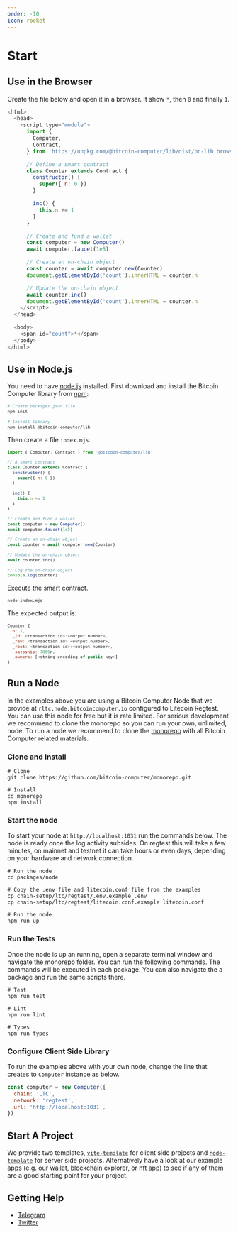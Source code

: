 ```yaml
---
order: -10
icon: rocket
---
```


# Start

## Use in the Browser

Create the file below and open it in a browser. It show `*`, then `0` and finally `1`.

```js index.html
<html>
  <head>
    <script type="module">
      import {
        Computer,
        Contract,
      } from 'https://unpkg.com/@bitcoin-computer/lib/dist/bc-lib.browser.min.mjs'

      // Define a smart contract
      class Counter extends Contract {
        constructor() {
          super({ n: 0 })
        }

        inc() {
          this.n += 1
        }
      }

      // Create and fund a wallet
      const computer = new Computer()
      await computer.faucet(1e5)

      // Create an on-chain object
      const counter = await computer.new(Counter)
      document.getElementById('count').innerHTML = counter.n

      // Update the on-chain object
      await counter.inc()
      document.getElementById('count').innerHTML = counter.n
    </script>
  </head>

  <body>
    <span id="count">*</span>
  </body>
</html>
```

## Use in Node.js

You need to have [node.js](https://nodejs.org/en/) installed. First download and install the Bitcoin Computer library from [npm](https://docs.npmjs.com/downloading-and-installing-node-js-and-npm):

<font size=1>

```bash Terminal
# Create packages.json file
npm init

# Install library
npm install @bitcoin-computer/lib
```

</font>

Then create a file `index.mjs`.

<font size=1>

```js index.mjs
import { Computer, Contract } from '@bitcoin-computer/lib'

// A smart contract
class Counter extends Contract {
  constructor() {
    super({ n: 0 })
  }

  inc() {
    this.n += 1
  }
}

// Create and fund a wallet
const computer = new Computer()
await computer.faucet(1e5)

// Create an on-chain object
const counter = await computer.new(Counter)

// Update the on-chain object
await counter.inc()

// Log the on-chain object
console.log(counter)
```

</font>

Execute the smart contract.

<font size=1>

```bash Terminal
node index.mjs
```

</font>

The expected output is:

<font size=1>

```js Terminal
Counter {
  n: 1,
  _id: <transaction id>:<output number>,
  _rev: <transaction id>:<output number>,
  _root: <transaction id>:<output number>,
  _satoshis: 7860n,
  _owners: [<string encoding of public key>]
}
```

</font>

## Run a Node

In the examples above you are using a Bitcoin Computer Node that we provide at `rltc.node.bitcoincomputer.io` configured to Litecoin Regtest. You can use this node for free but it is rate limited. For serious development we recommend to clone the monorepo so you can run your own, unlimited, node. To run a node we recommend to clone the [monorepo](https://github.com/bitcoin-computer/monorepo#readme) with all Bitcoin Computer related materials.

### Clone and Install

```shell
# Clone
git clone https://github.com/bitcoin-computer/monorepo.git

# Install
cd monorepo
npm install
```

### Start the node

To start your node at `http://localhost:1031` run the commands below. The node is ready once the log activity subsides. On regtest this will take a few minutes, on mainnet and testnet it can take hours or even days, depending on your hardware and network connection.

```shell
# Run the node
cd packages/node

# Copy the .env file and litecoin.conf file from the examples
cp chain-setup/ltc/regtest/.env.example .env
cp chain-setup/ltc/regtest/litecoin.conf.example litecoin.conf

# Run the node
npm run up
```

### Run the Tests

Once the node is up an running, open a separate terminal window and navigate the monorepo folder. You can run the following commands. The commands will be executed in each package. You can also navigate the a package and run the same scripts there.

```shell
# Test
npm run test

# Lint
npm run lint

# Types
npm run types
```

### Configure Client Side Library

To run the examples above with your own node, change the line that creates to `Computer` instance as below.

```js
const computer = new Computer({
  chain: 'LTC',
  network: 'regtest',
  url: 'http://localhost:1031',
})
```

## Start A Project

We provide two templates, [`vite-template`](https://github.com/bitcoin-computer/monorepo/tree/main/packages/vite-template) for client side projects and [`node-template`](https://github.com/bitcoin-computer/monorepo/tree/main/packages/nodejs-template) for server side projects. Alternatively have a look at our example apps (e.g. our [wallet](https://wallet.bitcoincomputer.io/), [blockchain explorer](https://explorer.bitcoincomputer.io/), or [nft app](https://nft.bitcoincomputer.io/)) to see if any of them are a good starting point for your project.

## Getting Help

- [Telegram](https://t.me/thebitcoincomputer)
- [Twitter](https://twitter.com/TheBitcoinToken)
